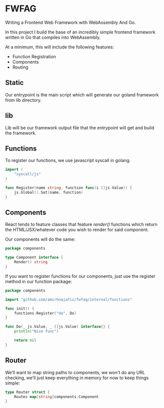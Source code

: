 # FWFAG

Writing a Frontend Web Framework with WebAssembly And Go.

In this project I build the base of an incredibly simple frontend 
framework written in Go that compiles into WebAssembly. 

At a minimum, this will include the following features:
- Function Registration
- Components
- Routing

## Static
Our entrypoint is the main script which
will generate our goland framework from lib directory.

## lib
Lib will be our framework output file that
the entrypoint will get and build the framework.

## Functions
To register our functions, we use 
javascript syscall in golang.
```go
import (
	"syscall/js"
)

func Register(name string, function func(i []js.Value)) {
	js.Global().Set(name, function)
}
```

## Components
React tends to feature classes that feature 
_render()_ functions which return the HTML/JSX/whatever
code you wish to render for said component. 

Our components will do the same:
```go
package components

type Component interface {
	Render() string
}
```

If you want to register functions for our components, just use
the register method in our function package:
```go
package components

import "github.com/amirhnajafiz/fwfag/internal/functions"

func init() {
	functions.Register("do", Do)
}

func Do(_ js.Value, _ []js.Value) interface{} {
	println("Nice func")

	return nil
}
```

## Router
We’ll want to map string paths to components, 
we won't do any URL checking, we’ll just keep everything in memory for 
now to keep things simple:
```go
type Router struct {
	Routes map[string]components.Component
}
```